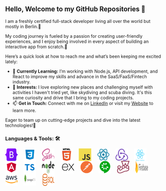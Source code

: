 <!--

- 🔭 I’m currently working on ...
- 🌱 I’m currently learning ...
- 👯 I’m looking to collaborate on ...
- 🤔 I’m looking for help with ...
- 💬 Ask me about ...
- 📫 How to reach me: ...
- 😄 Pronouns: ...
- ⚡ Fun fact: ...
-->

## Hello, Welcome to my GitHub Repositories 👋


I am a freshly certified full-stack developer living all over the world but mostly in Berlin.💚

My coding journey is fueled by a passion for creating user-friendly experiences, and I enjoy being involved in every aspect of building an interactive app from scratch.🔅


Here’s a quick look at how to reach me and what’s been keeping me excited lately:

- 🌱 **Currently Learning:** I’m working with Node.js, API development, and React to improve my skills and advance in the SaaS/FaaS/Fintech industry.
- 🎵 **Interests:** I love exploring new places and challenging myself with activities I haven't tried yet, like skydiving and scuba diving. It's this same curiosity and drive that I bring to my coding projects.
- 📫 **Get in Touch:** Connect with me on [LinkedIn](https://www.linkedin.com/in/alina-leinweber/) or visit my [Website](https://alinalein.github.io/portfolio_beta/) to learn more.

Eager to team up on cutting-edge projects and dive into the latest technologies!👯


### Languages & Tools: 🛠️

<p>
<img src="https://raw.githubusercontent.com/alinalein/alinalein/refs/heads/main/svgs/Bootstrap.svg" alt="Bootstrap" width="40" height="40" style="margin-right: 15px; vertical-align: middle;"/>
<img src="https://raw.githubusercontent.com/alinalein/alinalein/refs/heads/main/svgs/CSS.svg" alt="CSS" width="40" height="40" style="margin-right: 15px; vertical-align: middle;"/>
<img src="https://raw.githubusercontent.com/alinalein/alinalein/refs/heads/main/svgs/sass-1.svg" alt="SASS" width="40" height="40" style="margin-right: 15px; vertical-align: middle;"/>
<img src="https://raw.githubusercontent.com/alinalein/alinalein/refs/heads/main/svgs/HTML5.svg" alt="HTML" width="40" height="40" style="margin-right: 15px; vertical-align: middle;"/>
<img src="https://raw.githubusercontent.com/alinalein/alinalein/refs/heads/main/svgs/JavaScript.svg" alt="JavaScript" width="40" height="40" style="margin-right: 15px; vertical-align: middle;"/>
<img src="https://raw.githubusercontent.com/alinalein/alinalein/refs/heads/main/svgs/React.svg" alt="React" width="40" height="40" style="margin-right: 15px; vertical-align: middle;"/>
<img src="https://raw.githubusercontent.com/alinalein/alinalein/refs/heads/main/svgs/Redux.svg" alt="Redux" width="40" height="40" style="margin-right: 15px; vertical-align: middle;"/>
<img src="https://raw.githubusercontent.com/alinalein/alinalein/refs/heads/main/svgs/ReactNative.svg" alt="ReactNative" width="40" height="40" style="margin-right: 15px; vertical-align: middle;"/>
<img src="https://raw.githubusercontent.com/alinalein/alinalein/refs/heads/main/svgs/Angular.svg" alt="Angular" width="40" height="40" style="margin-right: 15px; vertical-align: middle;"/>
<img src="https://raw.githubusercontent.com/alinalein/alinalein/refs/heads/main/svgs/Typescript.svg" alt="Typescript" width="40" height="40" style="margin-right: 15px; vertical-align: middle;"/>
<img src="https://raw.githubusercontent.com/alinalein/alinalein/refs/heads/main/svgs/Node_js.svg" alt="Node" width="40" height="40" style="margin-right: 20px; vertical-align: middle;"/>
<img src="https://raw.githubusercontent.com/alinalein/alinalein/refs/heads/main/svgs/Express.svg" alt="Express" width="40" height="40" style="margin-right: 15px; vertical-align: middle;"/>
<img src="https://raw.githubusercontent.com/alinalein/alinalein/refs/heads/main/svgs/Postman.svg" alt="Postman" width="40" height="40" style="margin-right: 15px; vertical-align: middle;"/>
<img src="https://raw.githubusercontent.com/alinalein/alinalein/refs/heads/main/svgs/Cucumber.svg" alt="Cucumber" width="40" height="40" style="margin-right: 15px; vertical-align: middle;"/>
<img src="https://raw.githubusercontent.com/alinalein/alinalein/refs/heads/main/svgs/Jest.svg" alt="Jest" width="40" height="40" style="margin-right: 15px; vertical-align: middle;"/>
<img src="https://raw.githubusercontent.com/alinalein/alinalein/refs/heads/main/svgs/Firebase.svg" alt="Firebase" width="40" height="40" style="margin-right: 15px; vertical-align: middle;"/>
<img src="https://raw.githubusercontent.com/alinalein/alinalein/refs/heads/main/svgs/AWS.svg" alt="AWS" width="40" height="40" style="margin-right: 15px; vertical-align: middle;"/>
<img src="https://raw.githubusercontent.com/alinalein/alinalein/refs/heads/main/svgs/MongoDB.svg" alt="MongoBD" width="40" height="40" style="margin-right: 15px; vertical-align: middle;"/>
<img src="https://raw.githubusercontent.com/alinalein/alinalein/refs/heads/main/svgs/Sql.svg" alt="SQL" width="40" height="40" style="margin-right: 15px; vertical-align: middle;"/>
</p>


